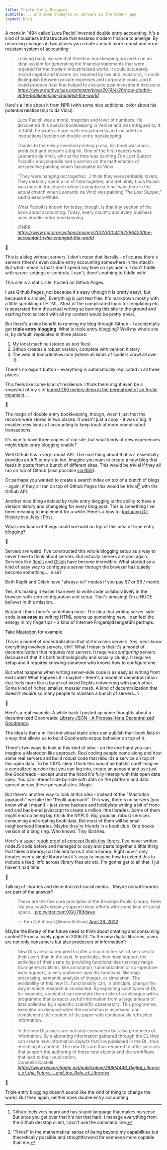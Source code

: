 ```yaml
---
title: Triple Entry Blogging
subtitle: ...and some thoughts on servers in the modern age
layout: blog
---
```


A monk in 1494 called Luca Pacioli invented double entry accounting. It's a kind of business infrastructure that enabled modern finance to emerge. By recording changes in two places you create a much more robust and error-resistant system of accounting:

<blockquote class="quoteback" darkmode="" data-title="How%20double-entry%20bookkeeping%20changed%20the%20world%20%E2%80%94%20MATH%20VALUES" data-author="Keith Devlin" cite="https://www.mathvalues.org/masterblog/2019/4/26/how-double-entry-bookkeeping-changed-the-world">
Looking back, we see that Venetian bookkeeping proved to be an ideal system for generating the financial statements that were required for the modern industrialized world. It could accurately record capital and income (as required by law and investors), it could distinguish between private expenses and corporate costs, and it could produce data that helped to evaluate past investment decisions.
<footer> <cite><a href="https://www.mathvalues.org/masterblog/2019/4/26/how-double-entry-bookkeeping-changed-the-world">https://www.mathvalues.org/masterblog/2019/4/26/how-double-entry-bookkeeping-changed-the-world</a></cite></footer>
</blockquote>
<script note="" src="https://cdn.jsdelivr.net/gh/Blogger-Peer-Review/quotebacks@1/quoteback.js"></script>

Here's a little about it from NPR (with some nice additional color about his potential relationship to da Vinci):

<blockquote class="quoteback" darkmode="" data-title="The%20Accountant%20Who%20Changed%20The%20World" data-author="@NPR" cite="https://www.npr.org/sections/money/2012/10/04/162296423/the-accountant-who-changed-the-world">
<p>Luca Pacioli was a monk, magician and lover of numbers. He discovered this special bookkeeping in Venice and was intrigued by it. In 1494, he wrote a huge math encyclopedia and included an instructional section on double-entry bookkeeping.</p>   <p>Thanks to the newly invented printing press, his book was mass produced and became a big hit. One of the first readers was Leonardo da Vinci, who at the time was painting <em>The Last Supper</em>. Pacioli's encyclopedia had a section on the mathematics of perspective painting which fascinated da Vinci.</p>   <p>"They were hanging out together....I think they were probably lovers. They certainly spent a lot of time together, and definitely Luca Pacioli was there in the church when Leonardo da Vinci was there in the actual church when Leonardo da Vinci was painting <em>The Last Supper</em>," said Gleeson-White.</p>   <p>What Pacioli is known for today, though, is that tiny section of the book about accounting. Today, every country and every business uses double-entry bookkeeping.</p>
<footer>@NPR <cite><a href="https://www.npr.org/sections/money/2012/10/04/162296423/the-accountant-who-changed-the-world">https://www.npr.org/sections/money/2012/10/04/162296423/the-accountant-who-changed-the-world</a></cite></footer>
</blockquote>
<script note="" src="https://cdn.jsdelivr.net/gh/Blogger-Peer-Review/quotebacks@1/quoteback.js"></script>

🔢

This is a blog without servers. I don't mean that literally - of course there's servers (there's even double entry accounting somewhere in the stack!). But what I mean is that I don't spend any time on sys admin. I don't fiddle with server settings or controls. I can't, there's nothing to fiddle with!

This site is a static site, hosted on Github Pages.

I use Github Pages, not because it's easy (though it is pretty easy), but because it's simple[^gui]. Everything is just text files. It's markdown mostly with a little sprinkling of HTML. Most of the complicated logic for templating etc is separated from the actual writing so burning this site to the ground and starting from scratch with all my content would be pretty trivial.

[^gui]: Github feels very scary and has stupid language that makes no sense. But once you get over that it's not that hard. I manage everything from the Github desktop client, I don't use the command line.

But there's a nice benefit to running my blog through Github - I accidentally get **triple entry blogging**. What is triple entry blogging? Well my whole site is, by default, replicated in three places:

1. My local machine (stored as text files)
2. Github creates a robust version, complete with version history
3. The web at tomcritchlow.com (where all kinds of spiders crawl all over it)

There's no export button - everything is automatically replicated in all three places.

This feels like some kind of resilience. I think there might even be a snapshot of my site [buried 250 meters deep in the permafrost of an Arctic mountain](https://archiveprogram.github.com/arctic-vault/)...

🔢

The magic of double entry bookkeeping, though,  wasn't just that the records were stored in two places. It wasn't just a copy - it was a log. It enabled new kinds of accounting to keep track of more complicated transactions.

It's nice to have three copies of my site, but what kinds of new experiences might triple entry blogging enable?

Well Github has a very robust API. The nice thing about that is it essentially provides an API to my site too. Imagine you want to create a new blog that feeds in posts from a bunch of different sites. This would be trivial if they all ran on top of Github (also possible [via RSS](https://tomcritchlow.com/2022/04/21/new-rss/)).

Or perhaps you wanted to create a search index on top of a bunch of blogs - again, if they all ran on top of Github Pages this would be trivial[^trivial] with the Github API.

[^trivial]: "Trivial" in the mathematical sense of being beyond my capabilities but theoretically possible and straightforward for someone more capable than me.

Another nice thing enabled by triple entry blogging is the ability to have a version history and changelog for every blog post. This is something I've been meaning to implement for a while. Here's a how to: [Including Git History in a Jekyll Post](https://ryanjduffy.github.io/blog/2016/01/08/including-git-history-in-a-jekyll-post.html).

What new kinds of things could we build on top of this idea of tripe entry blogging?

🔢

Servers are weird. I've constructed this whole blogging setup as a way to never have to think about servers. But actually servers are cool again. Services like [Replit](https://replit.com/) and [Glitch](https://glitch.com/) have become incredible. What started as a kind of easy way to configure a server through the browser has quietly become something.... else?

Both Replit and Glitch have "always-on" modes if you pay $7 or $8 / month.

Yes, it's making it easier than ever to write code collaboratively in the browser with zero configuration and setup. That's amazing! I'm a HUGE believer in this mission.

But/and I think there's something more. The idea that writing server-side code is **as easy** as writing HTML opens up something new. I can feel the energy in my fingertips - a kind of Internet-Fingerspitzengefühl perhaps.

Take [Mastodon](https://mastodon.social/) for example.

This is a model of decentralization that still involves servers. Yes, yes I know everything involves servers, chill! What I mean is that it's a model of decentralization that requires *real* servers. It requires *configuring* servers. Because of that it's both technologically and socially clunky. It requires setup and it requires knowing someone who knows how to configure one.

But what happens when writing server-side code is as easy as writing front end code? What happens if - maybe! - there's a model of decentralization that feels more like a bunch of weird Replits networking with each other. Some kind of richer, smaller, messier mesh. A kind of decentralization that doesn't require so many people to maintain a bunch of servers...?

🔢

Here's a real example. A while back I posted up some thoughts about a decentralized Goodreads: [Library JSON - A Proposal for a Decentralized Goodreads](https://tomcritchlow.com/2020/04/15/library-json/).

The idea is that a million individual static sites can publish their book lists in a way that allows us to build Goodreads-esque behavior on top of it.

There's two ways to look at this kind of idea - on the one hand you can imagine a Mastodon like approach. Real coding people come along and host some real servers and build robust code that rebuilds a service on top of this open data. To be 100% clear I think this would be batshit cool! Imagine a centralized service that you can log into, create an account and use just like Goodreads - except under the hood it's fully interop with this open data spec. You can interact side by side with data on the platform and data spread across these personal sites. Magic.

But there's another way to look at this idea - instead of the "Mastodon appraoch" we take the "Replit approach". This way, there's no servers (you know what I mean!) - just some hackers and hobbyists writing a bit of front-end and back-end javascript to create a million little libraries. Some of them might end up being big (think the NYPL!). Big, popular, robust services consuming and creating book data. But most of them will be small neighborhood libraries. Maybe they're friends in a book club. Or a books version of a blog ring. Who knows. Tiny libraries.

Here's a [super rough proof of concept Replit tiny library](https://library-json-node-2.tomcritchlow.repl.co/library?url=https://tomcritchlow.com/library.json). I've never written nodeJS code before and managed to copy and paste together a little thing that takes a library.json file and turns it into a library. Right now it only iterates over a single library but it's easy to imagine how to extend this to include a feed, info across library files etc etc. I'm gonna get to all that, I jut haven't had time.

🔢

Talking of libraries and decentralized social media... Maybe *actual* libraries are part of the answer?

<blockquote class="twitter-tweet"><p lang="en" dir="ltr">These are the five core principles of the Brooklyn Public Library. Feels like you could certainly support these efforts with some kind of social space... <a href="https://t.co/XGU789dawe">pic.twitter.com/XGU789dawe</a></p>&mdash; Tom Critchlow (@tomcritchlow) <a href="https://twitter.com/tomcritchlow/status/1519032093233270785?ref_src=twsrc%5Etfw">April 26, 2022</a></blockquote> <script async src="https://platform.twitter.com/widgets.js" charset="utf-8"></script>

Maybe the library of the future need to think about creating and consuming content? From a lovely paper in 2006 (!): “In the new digital libraries, users are not only consumers but also producers of information”:

<blockquote class="quoteback" darkmode="" data-title="(PDF) Digital Libraries of the Future - and the Role of Libraries" data-author="Donatella Castelli" cite="https://www.researchgate.net/publication/28804446_Digital_Libraries_of_the_Future_-_and_the_Role_of_Libraries">
New DLs are also required to offer a much richer set of services to their
users than in the past. In particular, they must support the activities of their users
by providing functionalities that may range from general utilities, like annotation,
summarization or co-operative work support, to very audience-specific functions,
like map processing, semantic analysis of images, or simulation. The availability of
this new DL functionality can, in principle, change the way in which research is
conducted. By exploiting such types of DL, for example, a scientist can annotate
the article of a colleague with a programme that extracts useful information from a
large amount of data collected by a specific scientific observatory. This
programme, executed on demand when the annotation is accessed, can
complement the content of the paper with continuously refreshed information.<div><br></div><div>In the new DLs users are not only consumers but also producers of
information. By elaborating information gathered through the DL they can create
new information objects that are published in the DL, thus enriching its content.
The new DLs are thus required to offer services that support the authoring of these
new objects and the workflows that lead to their publication. </div>
<footer>Donatella Castelli<cite> <a href="https://www.researchgate.net/publication/28804446_Digital_Libraries_of_the_Future_-_and_the_Role_of_Libraries">https://www.researchgate.net/publication/28804446_Digital_Libraries_of_the_Future_-_and_the_Role_of_Libraries</a></cite></footer>
</blockquote><script note="" src="https://cdn.jsdelivr.net/gh/Blogger-Peer-Review/quotebacks@1/quoteback.js"></script>

🔢

Triple entry blogging doesn't sound like the kind of thing to change the world. But then again, neither does double entry accounting. 